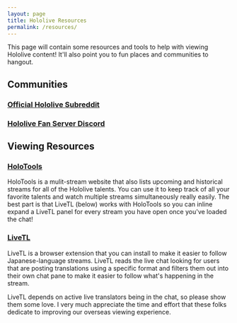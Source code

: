 ```yaml
---
layout: page
title: Hololive Resources
permalink: /resources/
---
```


This page will contain some resources and tools to help with viewing Hololive
content! It'll also point you to fun places and communities to hangout.

## Communities

### [Official Hololive Subreddit](https://www.reddit.com/r/Hololive/)

### [Hololive Fan Server Discord](https://discord.gg/holofans)

## Viewing Resources

### [HoloTools](https://hololive.jetri.co/#/)

HoloTools is a mulit-stream website that also lists upcoming and historical
streams for all of the Hololive talents. You can use it to keep track of all
your favorite talents and watch multiple streams simultaneously really easily.
The best part is that LiveTL (below) works with HoloTools so you can inline
expand a LiveTL panel for every stream you have open once you've loaded the
chat!

### [LiveTL](https://kentonishi.github.io/LiveTL/)

LiveTL is a browser extension that you can install to make it easier to follow
Japanese-language streams. LiveTL reads the live chat looking for users that
are posting translations using a specific format and filters them out into
their own chat pane to make it easier to follow what's happening in the stream.

LiveTL depends on active live translators being in the chat, so please show them
some love. I very much appreciate the time and effort that these folks
dedicate to improving our overseas viewing experience.
